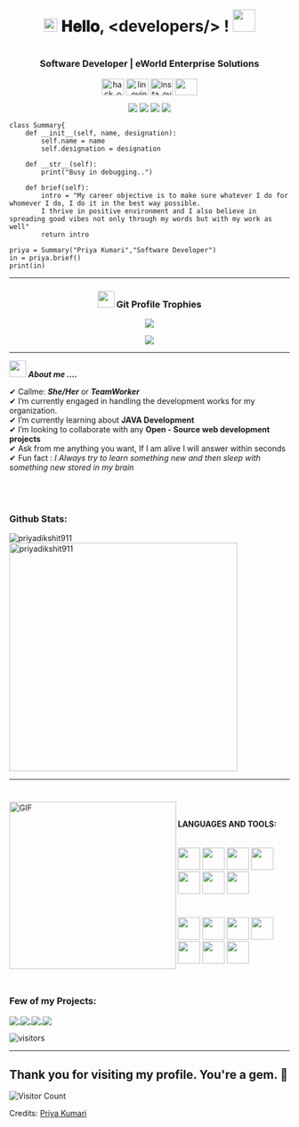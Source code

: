 <h1 align="center">
  <a target="_blank">
    <img src="https://github.com/JayantGoel001/JayantGoel001/blob/master/Earth.gif" width="24px" style="max-width:100%;">
  </a>
  𝐇𝐞𝐥𝐥𝐨, &lt;developers/&gt; !
  <a target="_blank">
    <img src="https://github.com/JayantGoel001/JayantGoel001/blob/master/Hi.gif" width="40px" />
  </a>
</h1>

#

<h3 align="center">Software Developer | eWorld Enterprise Solutions </h3>
<p align="center">
<a href="https://www.hackerrank.com/priyadikshit911" target="blank"><img align="center" src="https://cdn.worldvectorlogo.com/logos/hackerrank.svg" alt="hack_ovindu" height="30" width="40" /></a>
<a href="https://www.linkedin.com/in/priya-kumari-7218661b2/" target="blank"><img align="center" src="https://image.flaticon.com/icons/png/128/174/174857.png" alt="lin_ovindu" height="30" width="40" /></a>  
<a href="https://www.instagram.com/priya_911/" target="blank"><img align="center" src="https://image.flaticon.com/icons/png/128/174/174855.png" alt="insta_ovindu" height="30" width="40" /></a>
<a href = "mailto: priyadikshit911@gmail.com"><img align="center" src="https://seeklogo.com/images/G/gmail-new-2020-logo-32DBE11BB4-seeklogo.com.png" height="30" width="40" /></a>
</p>
</p>

<p align="center">
<img src="https://img.shields.io/badge/Age-21-blue" />
  <img src="https://img.shields.io/badge/Focus-Web%20Development-brightgreen" />
  <img src="https://img.shields.io/badge/Lives-Bangalore%20India-success" />
  <img src="https://img.shields.io/badge/Languages-English%20%26%20Hindi-brightgreen" />
</p>

```golang
class Summary{
    def __init__(self, name, designation):
        self.name = name
        self.designation = designation
    
    def __str__(self):
        print("Busy in debugging..")
        
    def brief(self):
        intro = "My career objective is to make sure whatever I do for whomever I do, I do it in the best way possible. 
        I thrive in positive environment and I also believe in spreading good vibes not only through my words but with my work as well"
        return intro
        
priya = Summary("Priya Kumari","Software Developer")
in = priya.brief()
print(in)
```

<hr>
<p ><h3 align="center"><img src="https://media.giphy.com/media/QaMcXSekUWx7aogAUr/giphy.gif" width="30" />&nbsp;Git Profile Trophies</h3></p>

<div align="center"><img src="https://github-profile-trophy.vercel.app/?username=priyadikshit911&theme=juicyfresh&no-bg=true&margin-w=15&theme=dark&hide_border=true" /></div>

<p align="center">
  <a>
    <img align="center" src="https://github-readme-streak-stats.herokuapp.com/?user=priyadikshit911&theme=dark&hide_border=true"/>
  </a>
</p>
<hr>

<img src="https://media.giphy.com/media/iY8CRBdQXODJSCERIr/giphy.gif" width="30px">&nbsp;***About me ....***

✔ Callme: ***She/Her*** or ***TeamWorker*** <br>
✔ I’m currently engaged in handling the development works for my organization. <br>
✔ I’m currently learning about **JAVA Development**<br>
✔ I’m looking to collaborate with any **Open - Source web development projects**<br>
✔ Ask from me anything you want, If I am alive I will answer within seconds<br>
✔ Fun fact : *I Always try to learn something new and then sleep with something new stored in my brain*<br><br><br><br>

### Github Stats:
 
<p><img align="left" src="https://github-readme-stats.vercel.app/api/top-langs?username=priyadikshit911&show_icons=true&locale=en&layout=compact&theme=tokyonight" alt="priyadikshit911" /></p>

<p>&nbsp;<img align="center" src="https://github-readme-stats.vercel.app/api?username=priyadikshit911&show_icons=true&locale=en&theme=tokyonight" alt="priyadikshit911" width="410" /></p>

<hr>

#

<a target="_blank"><img align="left" height="300" width="300" alt="GIF" src="https://github.com/JayantGoel001/JayantGoel001/blob/master/github.gif"></a>
<br/>

**LANGUAGES AND TOOLS:**  
<br/>
<br/>
<code><img height="40" width="40" src="https://github.com/priyadikshit911/Priyadikshit/blob/beafb04c9d19259c70fe73b79faeb8aba9979562/img/download%20(2).png"></code>
<code><img height="40" width="40" src="https://github.com/priyadikshit911/Priyadikshit/blob/beafb04c9d19259c70fe73b79faeb8aba9979562/img/download%20(12).png"></code>
<code><img height="40" width="40" src="https://github.com/priyadikshit911/Priyadikshit/blob/beafb04c9d19259c70fe73b79faeb8aba9979562/img/download%20(11).png"></code>
<code><img height="40" width="40" src="https://github.com/priyadikshit911/Priyadikshit/blob/beafb04c9d19259c70fe73b79faeb8aba9979562/img/download%20(10).png"></code>
<code><img height="40" width="40" src="https://github.com/priyadikshit911/Priyadikshit/blob/beafb04c9d19259c70fe73b79faeb8aba9979562/img/download%20(1).png"></code>
<code><img height="40" width="40" src="https://github.com/priyadikshit911/Priyadikshit/blob/beafb04c9d19259c70fe73b79faeb8aba9979562/img/5847f5bdcef1014c0b5e489c.png.crdownload"></code>
<code><img height="40" width="40" src="https://github.com/priyadikshit911/Priyadikshit/blob/beafb04c9d19259c70fe73b79faeb8aba9979562/img/208-2081416_django-development-png-transparent-django-logo-png-download.png"></code>

#

<code><img height="40" width="40" src="https://github.com/priyadikshit911/Priyadikshit/blob/beafb04c9d19259c70fe73b79faeb8aba9979562/img/download (3).png"></code>
<code><img height="40" width="40" src="https://github.com/priyadikshit911/Priyadikshit/blob/beafb04c9d19259c70fe73b79faeb8aba9979562/img/download (4).png"></code>
<code><img height="40" width="40" src="https://github.com/priyadikshit911/Priyadikshit/blob/beafb04c9d19259c70fe73b79faeb8aba9979562/img/download (5).png"></code>
<code><img height="40" width="40" src="https://github.com/priyadikshit911/Priyadikshit/blob/beafb04c9d19259c70fe73b79faeb8aba9979562/img/download (6).png"></code>
<code><img height="40" width="40" src="https://github.com/priyadikshit911/Priyadikshit/blob/beafb04c9d19259c70fe73b79faeb8aba9979562/img/download (7).png"></code>
<code><img height="40" width="40" src="https://github.com/priyadikshit911/Priyadikshit/blob/beafb04c9d19259c70fe73b79faeb8aba9979562/img/download (8).png"></code>
<code><img height="40" width="40" src="https://github.com/priyadikshit911/Priyadikshit/blob/beafb04c9d19259c70fe73b79faeb8aba9979562/img/download (9).png"></code>

<br/>

### Few of my Projects:
  
<a href="https://github.com/priyadikshit911/Background-generator">
  <img align="center" src="https://github-readme-stats.vercel.app/api/pin/?username=priyadikshit911&repo=FriendList&theme=tokyonight" />
</a>

<a href="https://github.com/priyadikshit911/TTE_new">
 <img align="center" src="https://github-readme-stats.vercel.app/api/pin/?username=priyadikshit911&repo=TTE_new&theme=tokyonight" />
</a>

<a href="https://github.com/priyadikshit911/FoodShala">
  <img align="center" src="https://github-readme-stats.vercel.app/api/pin/?username=priyadikshit911&repo=FoodShala&theme=tokyonight" />
</a>

<a href="https://github.com/priyadikshit911/profile-master">
 <img align="center" src="https://github-readme-stats.vercel.app/api/pin/?username=priyadikshit911&repo=profile-master&theme=tokyonight" />
</a>

<p>
    <img align="center" alt="visitors" src="https://gpvc.arturio.dev/dataonatangent"/>
</p>
<hr>

## Thank you for visiting my profile. You're a gem. :gem:

![Visitor Count](https://profile-counter.glitch.me/priyadikshit911/count.svg)

Credits: [Priya Kumari](https://github.com/priyakumari911)

